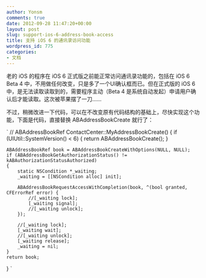 ```yaml
---
author: Yonsm
comments: true
date: 2012-09-28 11:47:20+00:00
layout: post
slug: support-ios-6-address-book-access
title: 支持 iOS 6 的通讯录访问功能
wordpress_id: 775
categories:
- 文档
---
```


老的 iOS 的程序在 iOS 6 正式版之前能正常访问通讯录功能的，包括在 iOS 6 Beta 4 中，不用做任何改变，只是多了一个UI确认框而已。但在正式版的 iOS 6 中，是无法读取读取到的，需要程序主动（Beta 4 是系统自动发起）申请用户确认后才能读取。这次被苹果摆了一刀……

不过，稍微改进一下代码，可以在不改变原有代码结构的基础上，尽快实现这个功能，下面是代码，直接替换 ABAddressBookCreate 就行了：

<!-- more -->

`
//
ABAddressBookRef ContactCenter::MyAddressBookCreate()
{
	if (UIUtil::SystemVersion() < 6)
	{
		return ABAddressBookCreate();
	}
	
	ABAddressBookRef book = ABAddressBookCreateWithOptions(NULL, NULL);
	if (ABAddressBookGetAuthorizationStatus() != kABAuthorizationStatusAuthorized)
	{
		static NSCondition *_waiting;
		_waiting = [[NSCondition alloc] init];

		ABAddressBookRequestAccessWithCompletion(book, ^(bool granted, CFErrorRef error) {
			//[_waiting lock];
			[_waiting signal];
			//[_waiting unlock];
		});
		
		//[_waiting lock];
		[_waiting wait];
		//[_waiting unlock];
		[_waiting release];
		_waiting = nil;
	}
	return book;
}
`
